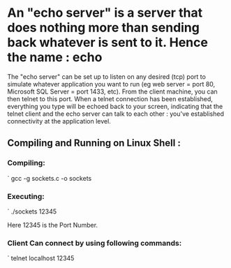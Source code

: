 # An "echo server" is a server that does nothing more than sending back whatever is sent to it. Hence the name : echo 

The "echo server" can be set up to listen on any desired (tcp) port to simulate whatever application you want to run (eg web server = port 80, Microsoft SQL Server = port 1433, etc). From the client machine, you can then telnet to this port. When a telnet connection has been established, everything you type will be echoed back to your screen, indicating that the telnet client and the echo server can talk to each other : you've established connectivity at the application level.


## Compiling and Running on Linux Shell :

### Compiling:

` gcc -g sockets.c -o sockets


### Executing:
` ./sockets 12345

Here 12345 is the Port Number.

### Client Can connect by using following commands:

` telnet localhost 12345 
